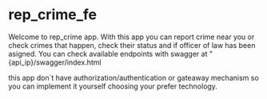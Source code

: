 # rep_crime_fe
Welcome to rep_crime app.
With this app you can report crime near you or check crimes that happen, check their status and if officer of law has been asigned.
You can check available endpoints with swagger at "{api_ip}/swagger/index.html

this app don`t have authorization/authentication or gateaway mechanism so you can implement it yourself choosing your prefer technology.